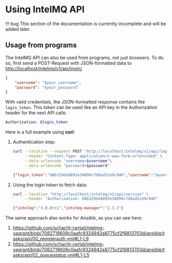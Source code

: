 <!-- comment
   SPDX-FileCopyrightText: 2015-2023 Sebastian Wagner, Filip Pokorný
   SPDX-License-Identifier: AGPL-3.0-or-later
-->


# Using IntelMQ API

!!! bug
    This section of the documentation is currently incomplete and will be added later.

## Usage from programs


The IntelMQ API can also be used from programs, not just browsers. To do
so, first send a POST-Request with JSON-formatted data to
<http://localhost/intelmq/v1/api/login/>

```json
{
    "username": "$your_username",
    "password": "$your_password"
}
```

With valid credentials, the JSON-formatted response contains the
`login_token`. This token can be used like an API key in the
Authorization header for the next API calls:

```bash
Authorization: $login_token
```

Here is a full example using **curl**:

1. Authentication step:
   ```bash
   curl --location --request POST "http://localhost/intelmq/v1/api/login/" \
        --header "Content-Type: application/x-www-form-urlencoded" \
        --data-urlencode "username=$username"\
        --data-urlencode "password=$password"
   ```
   ```json
   {"login_token":"68b329da9893e34099c7d8ad5cb9c940","username":"$username"}
   ```
   
2. Using the login token to fetch data:
   ```bash
   curl --location "http://localhost/intelmq/v1/api/version" \
        --header "Authorization: 68b329da9893e34099c7d8ad5cb9c940"
   ```
   ```json
   {"intelmq":"3.0.0rc1","intelmq-manager":"2.3.1"}
   ```

The same approach also works for *Ansible*, as you can see here:

1.  <https://github.com/schacht-certat/intelmq-vagrant/blob/7082719609c0aafc9324942a8775cf2f8813703d/ansible/tasks/api/00_registerauth.yml#L1-L9>
2.  <https://github.com/schacht-certat/intelmq-vagrant/blob/7082719609c0aafc9324942a8775cf2f8813703d/ansible/tasks/api/02_queuestatus.yml#L1-L5>